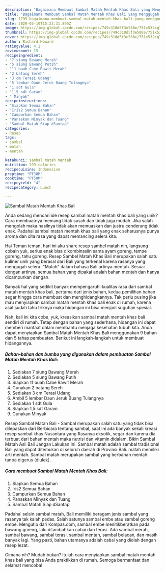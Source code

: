 ```yaml
---
description: "Bagaimana Membuat Sambal Matah Mentah Khas Bali yang Menggugah Selera"
title: "Bagaimana Membuat Sambal Matah Mentah Khas Bali yang Menggugah Selera"
slug: 1795-bagaimana-membuat-sambal-matah-mentah-khas-bali-yang-menggugah-selera
date: 2020-05-10T15:22:31.895Z
image: https://img-global.cpcdn.com/recipes/749c310d5f3e588e/751x532cq70/sambal-matah-mentah-khas-bali-foto-resep-utama.jpg
thumbnail: https://img-global.cpcdn.com/recipes/749c310d5f3e588e/751x532cq70/sambal-matah-mentah-khas-bali-foto-resep-utama.jpg
cover: https://img-global.cpcdn.com/recipes/749c310d5f3e588e/751x532cq70/sambal-matah-mentah-khas-bali-foto-resep-utama.jpg
author: Richard Howard
ratingvalue: 4.2
reviewcount: 15
recipeingredient:
- "7 siung Bawang Merah"
- "5 siung Bawang Putih"
- "11 buah Cabe Rawit Merah"
- "2 batang Sereh"
- "3 cm Terasi Udang"
- "5 lembar Daun Jeruk Buang Tulangnya"
- "1 sdt Gula"
- "1,5 sdt Garam"
- " Minyak"
recipeinstructions:
- "Siapkan Semua Bahan"
- "Iris2 Semua Bahan"
- "Campurkan Semua Bahan"
- "Panaskan Minyak dan Tuang"
- "Sambal Matah Siap dSantap"
categories:
- Resep
tags:
- sambal
- matah
- mentah

katakunci: sambal matah mentah 
nutrition: 299 calories
recipecuisine: Indonesian
preptime: "PT38M"
cooktime: "PT50M"
recipeyield: "4"
recipecategory: Lunch

---
```



![Sambal Matah Mentah Khas Bali](https://img-global.cpcdn.com/recipes/749c310d5f3e588e/751x532cq70/sambal-matah-mentah-khas-bali-foto-resep-utama.jpg)

Anda sedang mencari ide resep sambal matah mentah khas bali yang unik? Cara membuatnya memang tidak susah dan tidak juga mudah. Jika salah mengolah maka hasilnya tidak akan memuaskan dan justru cenderung tidak enak. Padahal sambal matah mentah khas bali yang enak seharusnya punya aroma dan cita rasa yang dapat memancing selera kita.

Hai Teman teman, hari ini aku share resep sambel matah nih, langsung cobain yuk, serius enak bisa dikombinasiin sama ayam goreng, tempe goreng, tahu goreng. Resep Sambel Matah Khas Bali merupakan salah satu kuliner unik yang berasal dari Bali yang terkenal karena rasanya yang mengugah selera. &#34;Matah&#34; dalam bahasa Bali artinya mentah. Sesuai dengan artinya, semua bahan yang dipakai adalah bahan mentah dan hanya dicampurkan dengan.

Banyak hal yang sedikit banyak mempengaruhi kualitas rasa dari sambal matah mentah khas bali, pertama dari jenis bahan, kedua pemilihan bahan segar hingga cara membuat dan menghidangkannya. Tak perlu pusing jika mau menyiapkan sambal matah mentah khas bali enak di rumah, karena asal sudah tahu triknya maka hidangan ini bisa menjadi suguhan spesial.


Nah, kali ini kita coba, yuk, kreasikan sambal matah mentah khas bali sendiri di rumah. Tetap dengan bahan yang sederhana, hidangan ini dapat memberi manfaat dalam membantu menjaga kesehatan tubuh kita. Anda dapat menyiapkan Sambal Matah Mentah Khas Bali menggunakan 9 bahan dan 5 tahap pembuatan. Berikut ini langkah-langkah untuk membuat hidangannya.

<!--inarticleads1-->

##### Bahan-bahan dan bumbu yang digunakan dalam pembuatan Sambal Matah Mentah Khas Bali:

1. Sediakan 7 siung Bawang Merah
1. Sediakan 5 siung Bawang Putih
1. Siapkan 11 buah Cabe Rawit Merah
1. Gunakan 2 batang Sereh
1. Sediakan 3 cm Terasi Udang
1. Ambil 5 lembar Daun Jeruk Buang Tulangnya
1. Sediakan 1 sdt Gula
1. Siapkan 1,5 sdt Garam
1. Gunakan  Minyak


Resep Sambal Matah Bali - Sambal merupakan salah satu yang tidak bisa dilepaskan dari Berbicara tentang sambal, saat ini ada banyak sekali kreasi resep sambal khas Nusantara yang Rasanya eksotik, segar dan karena dia terbuat dari bahan mentah maka nutrisi dan vitamin didalam. Bikin Sambal Matah Asli Bali Jangan Lakukan Ini. Sambal matah adalah sambal tradisional Bali yang dapat ditemukan di seluruh daerah di Provinsi Bali. matah memiliki arti mentah. Sambal matah merupakan sambal yang berbahan mentah tanpa digerus (diulek). 

<!--inarticleads2-->

##### Cara membuat Sambal Matah Mentah Khas Bali:

1. Siapkan Semua Bahan
1. Iris2 Semua Bahan
1. Campurkan Semua Bahan
1. Panaskan Minyak dan Tuang
1. Sambal Matah Siap dSantap


Padahal selain sambal matah, Bali memiliki beragam jenis sambal yang rasanya tak kalah pedas. Salah satunya sambal embe atau sambal goreng embe. Mengutip dari Kompas.com, sambal embe menitikberatkan pada bawang goreng, lalu ditambahkan cabai dan terasi. Ada sambal merah, sambal bawang, sambal terasi, sambal mentah, sambal belacan, dan masih banyak lagi. Yang pasti, bahan utamanya adalah cabai yang diolah dengan resep lezat. 

Gimana nih? Mudah bukan? Itulah cara menyiapkan sambal matah mentah khas bali yang bisa Anda praktikkan di rumah. Semoga bermanfaat dan selamat mencoba!
